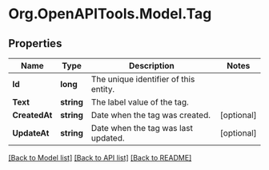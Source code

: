 
# Org.OpenAPITools.Model.Tag

## Properties

Name | Type | Description | Notes
------------ | ------------- | ------------- | -------------
**Id** | **long** | The unique identifier of this entity. | 
**Text** | **string** | The label value of the tag. | 
**CreatedAt** | **string** | Date when the tag was created. | [optional] 
**UpdateAt** | **string** | Date when the tag was last updated. | [optional] 

[[Back to Model list]](../README.md#documentation-for-models)
[[Back to API list]](../README.md#documentation-for-api-endpoints)
[[Back to README]](../README.md)


